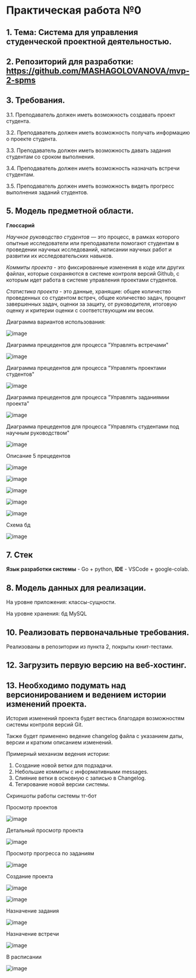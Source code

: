 # **Практическая работа №0**

## 1. **Тема: Система для управления студенческой проектной деятельностью.**
## 2. **Репозиторий для разработки:** https://github.com/MASHAGOLOVANOVA/mvp-2-spms
## 3. **Требования.**
   
  3.1.	Преподаватель должен иметь возможность создавать проект студента.
  
  3.2.	Преподаватель должен иметь возможность получать информацию о проекте студента.
  
  3.3.	Преподаватель должен иметь возможность давать задания студентам со сроком выполнения.
  
  3.4.	Преподаватель должен иметь возможность назначать встречи студентам.
  
  3.5.	Преподаватель должен иметь возможность видеть прогресс выполнения заданий студентов.

## 5. **Модель предметной области.**

   **Глоссарий**

   *Научное руководство студентов* — это процесс,
   в рамках которого опытные исследователи или преподаватели помогают студентам
   в проведении научных исследований, написании научных работ и развитии их исследовательских навыков.

   *Коммиты проекта* - это фиксированные изменения в коде или других файлах,
    которые сохраняются в системе контроля версий Github, с которым идет работа в системе управления проектами студентов.

   *Статистика проекта* - это данные, хранящие: общее количество проведенных со студентом встреч,
   общее количество задач, процент завершенных задач, оценки за защиту, от руководителя, итоговую оценку и критерии оценки с соответствующим им весом.

   Диаграмма вариантов использования:

   ![image](https://github.com/user-attachments/assets/5e25d0f0-fe7e-4965-b1ef-3d038a1ae5cf)

   Диаграмма прецедентов для процесса "Управлять встречами"

   ![image](https://github.com/user-attachments/assets/51518dd1-ce14-4223-90c5-9e676d6744f6)

   Диаграмма прецедентов для процесса "Управлять проектами студентов"

   ![image](https://github.com/user-attachments/assets/e99e7fc4-c994-4c1d-a508-000cbb0b3664)

   Диаграмма прецедентов для процесса "Управлять заданиямии проекта"

   ![image](https://github.com/user-attachments/assets/3b907a57-58c5-418d-abab-554e5d412043)

   Диаграмма прецедентов для процесса "Управлять студентами под научным руководством"

   ![image](https://github.com/user-attachments/assets/476e6b57-30e5-4e13-8a79-b67319ed7f3e)

   Описание 5 прецедентов

   ![image](https://github.com/user-attachments/assets/6d2aa826-8632-45f8-8c0a-ec8c6f82fcea)

   ![image](https://github.com/user-attachments/assets/e5155c37-1b83-4ffb-988b-54001fa04d6f)

   ![image](https://github.com/user-attachments/assets/0c82848e-d1ca-424e-811d-8d6052d597fc)

   ![image](https://github.com/user-attachments/assets/3b649162-564d-427d-94e4-a5429dc8443e)

   ![image](https://github.com/user-attachments/assets/e546d039-c8b5-47b7-aa6b-044a809b9ef4)

   Схема бд

   ![image](https://github.com/user-attachments/assets/84780e56-fe89-48d4-8619-7489d1b489b3)


## 7. Стек 
  **Язык разработки системы** - Go + python, **IDE** - VSCode + google-colab.

## 8. Модель данных для реализации.
   На уровне приложения: классы-сущности.
   
   На уровне хранения: бд MySQL
   
## 10. Реализовать первоначальные требования.
   Реализованы в репозитории из пункта 2, покрыты юнит-тестами.
## 12. Загрузить первую версию на веб-хостинг.

## 13. Необходимо подумать над версионированием и ведением истории изменений проекта.
  История изменений проекта будет вестись благодаря возможностям системы контроля версий Git.
  
  Также будет применено ведение changelog файла  с указанием даты, версии и кратким описанием изменений.
    
  Примерный механизм ведения истории:
  1. Создание новой ветки для подзадачи.
  2. Небольшие коммиты с информативными messages.
  3. Слияние ветки в основную с записью в Changelog.
  4. Тегирование новой версии системы.

Скриншоты работы системы тг-бот

Просмотр проектов

![image](https://github.com/user-attachments/assets/4fc28336-a1ff-45d4-b7e8-4a302f6d422e)

Детальный просмотр проекта

![image](https://github.com/user-attachments/assets/38ace074-99ec-4156-bfef-11e55018b26f)

Просмотр прогресса по заданиям

![image](https://github.com/user-attachments/assets/0460fdbd-ac84-4ccc-9972-0c25ee73ef13)

Создание проекта

![image](https://github.com/user-attachments/assets/b66bdc67-c3b4-4552-8518-263f4dc37fc9)

![image](https://github.com/user-attachments/assets/cd3ee640-a833-4f9e-95b2-9242c5a5799b)

Назначение задания

![image](https://github.com/user-attachments/assets/ab8250b9-6a08-4745-85c5-fe6473660394)

Назначение встречи

![image](https://github.com/user-attachments/assets/959b3c41-9e35-455c-8b98-01c06a3393d4)

В расписании 

![image](https://github.com/user-attachments/assets/605980d1-f4c3-4552-b4ad-1ab23e83b819)
